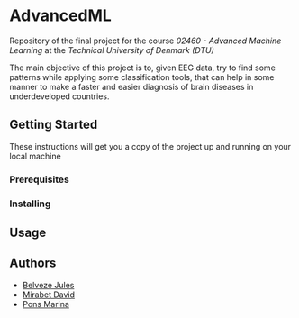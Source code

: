 # AdvancedML
Repository of the final project for the course <i>02460 - Advanced Machine Learning</i> at the <i>Technical University of Denmark (DTU)</i> 

The main objective of this project is to, given EEG data, try to find some patterns while applying some classification tools, that can help in some manner to make a faster and easier diagnosis of brain diseases in underdeveloped countries. 

## Getting Started
These instructions will get you a copy of the project up and running on your local machine
 
### Prerequisites

### Installing

## Usage

## Authors
<ul>
<li><a href="https://github.com/JulesBelveze" target="_blank">Belveze Jules</a></li>
<li><a href="https://github.com/DavidMirabet" target="_blank">Mirabet David</a></li>
<li><a href="https://github.com/marinapons96" target="_blank">Pons Marina</a></li>
</ul>
